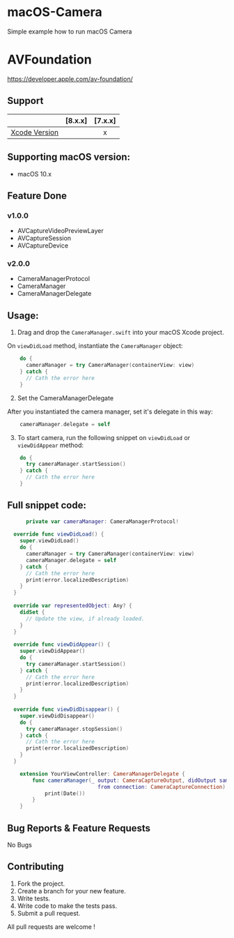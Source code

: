 # macOS-Camera
Simple example how to run macOS Camera

# AVFoundation

https://developer.apple.com/av-foundation/

## Support

|                       |  [8.x.x]  |  [7.x.x]  | 
| --------------------- |:---------:|:---------:|
| [Xcode Version ][1]   |           |     x     |


[1]: http://developer.apple.com/xcode/

## Supporting macOS version:
* macOS 10.x

## Feature Done 


### v1.0.0
* AVCaptureVideoPreviewLayer
* AVCaptureSession
* AVCaptureDevice

### v2.0.0
* CameraManagerProtocol
* CameraManager
* CameraManagerDelegate

## Usage:

1. Drag and drop the ```CameraManager.swift``` into your macOS Xcode project.

On ```viewDidLoad``` method, instantiate the ```CameraManager``` object:
```swift
    do {
      cameraManager = try CameraManager(containerView: view)
    } catch {
      // Cath the error here
    }
```

2. Set the CameraManagerDelegate

After you instantiated the camera manager, set it's delegate in this way:
```swift
    cameraManager.delegate = self
```
3. To start camera, run the following snippet on ```viewDidLoad``` or ```viewDidAppear``` method:
```swift
    do {
      try cameraManager.startSession()
    } catch {
      // Cath the error here
    }
```

## Full snippet code:

```swift
      private var cameraManager: CameraManagerProtocol!
  
  override func viewDidLoad() {
    super.viewDidLoad()
    do {
      cameraManager = try CameraManager(containerView: view)
      cameraManager.delegate = self
    } catch {
      // Cath the error here
      print(error.localizedDescription)
    }
  }
  
  override var representedObject: Any? {
    didSet {
      // Update the view, if already loaded.
    }
  }
  
  override func viewDidAppear() {
    super.viewDidAppear()
    do {
      try cameraManager.startSession()
    } catch {
      // Cath the error here
      print(error.localizedDescription)
    }
  }
  
  override func viewDidDisappear() {
    super.viewDidDisappear()
    do {
      try cameraManager.stopSession()
    } catch {
      // Cath the error here
      print(error.localizedDescription)
    }
  }
```

```swift
    extension YourViewController: CameraManagerDelegate {
        func cameraManager(_ output: CameraCaptureOutput, didOutput sampleBuffer: CameraSampleBuffer, 
                             from connection: CameraCaptureConnection) {
            print(Date())
        }
    }
```

## Bug Reports & Feature Requests

No Bugs

## Contributing

1. Fork the project.
2. Create a branch for your new feature.
3. Write tests.
4. Write code to make the tests pass.
5. Submit a pull request.

All pull requests are welcome !
